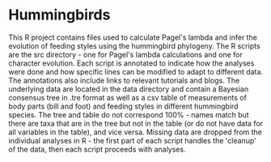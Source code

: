 # Hummingbirds
This R project contains files used to calculate Pagel's lambda and infer the evolution of feeding styles using the hummingbird phylogeny.
The R scripts are the src directory - one for Pagel's lambda calculations and one for character evolution. Each script is annotated to indicate how the analyses were done and how specific lines can be modified to adapt to different data. The annotations also include links to relevant tutorials and blogs.
The underlying data are located in the data directory and contain a Bayesian consensus tree in .tre format as well as a csv table of measurements of body parts (bill and foot) and feeding styles in different hummingbird species.
The tree and table do not correspond 100% - names match but there are taxa that are in the tree but not in the table (or do not have data for all variables in the table), and vice versa. Missing data are dropped from the individual analyses in R - the first part of each script handles the 'cleanup' of the data, then each script proceeds with analyses.